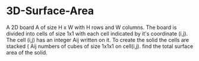 # 3D-Surface-Area
A 2D board A of size H x W with H rows and W columns.
The board is divided into cells of size 1x1 with each cell indicated by it's coordinate (i,j).
The cell (i,j) has an integer Aij  written on it.
To create the solid the cells are stacked ( Aij numbers of cubes of size 1x1x1 on cell(i,j).
find the total surface area of the solid.

